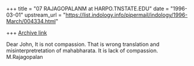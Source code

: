 +++
title = "07 RAJAGOPALANM at HARPO.TNSTATE.EDU"
date = "1996-03-01"
upstream_url = "https://list.indology.info/pipermail/indology/1996-March/004334.html"

+++
[Archive link](https://list.indology.info/pipermail/indology/1996-March/004334.html)

Dear John,
It is not compassion. That is wrong translation and misinterpretretation of mahabharata.
It is lack of compassion.        M.Rajagopalan




